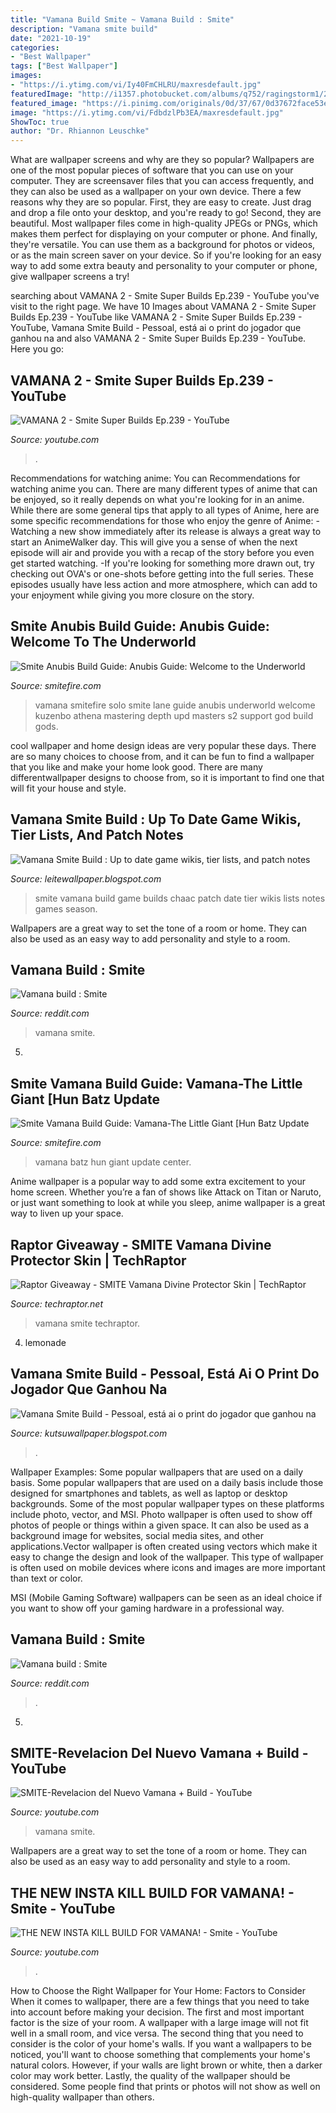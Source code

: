 ```yaml
---
title: "Vamana Build Smite ~ Vamana Build : Smite"
description: "Vamana smite build"
date: "2021-10-19"
categories:
- "Best Wallpaper"
tags: ["Best Wallpaper"]
images:
- "https://i.ytimg.com/vi/Iy40FmCHLRU/maxresdefault.jpg"
featuredImage: "http://i1357.photobucket.com/albums/q752/ragingstorm1/2actual_zpsa593fe43.jpg"
featured_image: "https://i.pinimg.com/originals/0d/37/67/0d37672face53e8d595875f94d21b00d.jpg"
image: "https://i.ytimg.com/vi/FdbdzlPb3EA/maxresdefault.jpg"
ShowToc: true
author: "Dr. Rhiannon Leuschke"
---
```



What are wallpaper screens and why are they so popular?
Wallpapers are one of the most popular pieces of software that you can use on your computer. They are screensaver files that you can access frequently, and they can also be used as a wallpaper on your own device. There a few reasons why they are so popular. First, they are easy to create. Just drag and drop a file onto your desktop, and you're ready to go! Second, they are beautiful. Most wallpaper files come in high-quality JPEGs or PNGs, which makes them perfect for displaying on your computer or phone. And finally, they're versatile. You can use them as a background for photos or videos, or as the main screen saver on your device. So if you're looking for an easy way to add some extra beauty and personality to your computer or phone, give wallpaper screens a try!

	

		
searching about VAMANA 2 - Smite Super Builds Ep.239 - YouTube you've visit to the right page. We have 10 Images about VAMANA 2 - Smite Super Builds Ep.239 - YouTube like VAMANA 2 - Smite Super Builds Ep.239 - YouTube, Vamana Smite Build - Pessoal, está ai o print do jogador que ganhou na and also VAMANA 2 - Smite Super Builds Ep.239 - YouTube. Here you go:
		
    
## VAMANA 2 - Smite Super Builds Ep.239 - YouTube

<img loading=lazy src="https://i.ytimg.com/vi/FdbdzlPb3EA/maxresdefault.jpg" onerror="this.onerror=null;this.src='https://tse1.mm.bing.net/th?id=OIP.MDzu8KYnD8gLk7RDjj8RHwHaEK&amp;pid=15.1';" alt="VAMANA 2 - Smite Super Builds Ep.239 - YouTube">

_Source: youtube.com_

>. 

	

Recommendations for watching anime: You can
Recommendations for watching anime you can. There are many different types of anime that can be enjoyed, so it really depends on what you're looking for in an anime. While there are some general tips that apply to all types of Anime, here are some specific recommendations for those who enjoy the genre of Anime: 
-Watching a new show immediately after its release is always a great way to start an AnimeWalker day. This will give you a sense of when the next episode will air and provide you with a recap of the story before you even get started watching. 
-If you're looking for something more drawn out, try checking out OVA's or one-shots before getting into the full series. These episodes usually have less action and more atmosphere, which can add to your enjoyment while giving you more closure on the story.

    
## Smite Anubis Build Guide: Anubis Guide: Welcome To The Underworld

<img loading=lazy src="https://www.smitefire.com/images/avatars/vamana.png" onerror="this.onerror=null;this.src='https://tse1.mm.bing.net/th?id=OIP.yiGvQgeoi4ckWvS9_6kkNwAAAA&amp;pid=15.1';" alt="Smite Anubis Build Guide: Anubis Guide: Welcome to the Underworld">

_Source: smitefire.com_

>vamana smitefire solo smite lane guide anubis underworld welcome kuzenbo athena mastering depth upd masters s2 support god build gods. 

	

cool wallpaper and home design ideas are very popular these days. There are so many choices to choose from, and it can be fun to find a wallpaper that you like and make your home look good. There are many differentwallpaper designs to choose from, so it is important to find one that will fit your house and style.

    
## Vamana Smite Build : Up To Date Game Wikis, Tier Lists, And Patch Notes

<img loading=lazy src="https://rankcoon.com/wp-content/uploads/2019/01/Chaac-Guide.jpg" onerror="this.onerror=null;this.src='https://tse4.mm.bing.net/th?id=OIP.cpQwWz44vtBHsEHJHMRLbAHaEK&amp;pid=15.1';" alt="Vamana Smite Build : Up to date game wikis, tier lists, and patch notes">

_Source: leitewallpaper.blogspot.com_

>smite vamana build game builds chaac patch date tier wikis lists notes games season. 

	

Wallpapers are a great way to set the tone of a room or home. They can also be used as an easy way to add personality and style to a room.

    
## Vamana Build : Smite

<img loading=lazy src="https://external-preview.redd.it/_QadzQ6jHFCwtyG4yaB5__6j_UQXPSvIgWV6AOL2Kzc.jpg?auto=webp&amp;s=a793d56886dd83ab524830f9c6279fec919e79e7" onerror="this.onerror=null;this.src='https://tse3.mm.bing.net/th?id=OIP.o09E1J_5F0YGabvoZ_KoegHaD-&amp;pid=15.1';" alt="Vamana build : Smite">

_Source: reddit.com_

>vamana smite. 

	

5.

    
## Smite Vamana Build Guide: Vamana-The Little Giant [Hun Batz Update

<img loading=lazy src="http://i1357.photobucket.com/albums/q752/ragingstorm1/2actual_zpsa593fe43.jpg" onerror="this.onerror=null;this.src='https://tse3.mm.bing.net/th?id=OIP.BJE20OULfNs3sxHrHkdv-AHaCa&amp;pid=15.1';" alt="Smite Vamana Build Guide: Vamana-The Little Giant [Hun Batz Update">

_Source: smitefire.com_

>vamana batz hun giant update center. 

	

Anime wallpaper is a popular way to add some extra excitement to your home screen. Whether you’re a fan of shows like Attack on Titan or Naruto, or just want something to look at while you sleep, anime wallpaper is a great way to liven up your space.

    
## Raptor Giveaway - SMITE Vamana Divine Protector Skin | TechRaptor

<img loading=lazy src="https://techraptor.net/sites/default/files/styles/image_header/public/imports/2017/02/Vamana-Divine-Protector-Giveaway.jpg?itok=Cf-Lr9y2" onerror="this.onerror=null;this.src='https://tse1.mm.bing.net/th?id=OIP.Ht1IExGHBqocJ9qaMFUB_gHaEK&amp;pid=15.1';" alt="Raptor Giveaway - SMITE Vamana Divine Protector Skin | TechRaptor">

_Source: techraptor.net_

>vamana smite techraptor. 

	

4. lemonade 

    
## Vamana Smite Build - Pessoal, Está Ai O Print Do Jogador Que Ganhou Na

<img loading=lazy src="https://i.pinimg.com/originals/0d/37/67/0d37672face53e8d595875f94d21b00d.jpg" onerror="this.onerror=null;this.src='https://tse1.mm.bing.net/th?id=OIP.FJAEYRIJjzP9X9Ab38iUfgHaEK&amp;pid=15.1';" alt="Vamana Smite Build - Pessoal, está ai o print do jogador que ganhou na">

_Source: kutsuwallpaper.blogspot.com_

>. 

	

Wallpaper Examples: Some popular wallpapers that are used on a daily basis.
Some popular wallpapers that are used on a daily basis include those designed for smartphones and tablets, as well as laptop or desktop backgrounds. Some of the most popular wallpaper types on these platforms include photo, vector, and MSI. 
Photo wallpaper is often used to show off photos of people or things within a given space. It can also be used as a background image for websites, social media sites, and other applications.Vector wallpaper is often created using vectors which make it easy to change the design and look of the wallpaper. This type of wallpaper is often used on mobile devices where icons and images are more important than text or color. 

MSI (Mobile Gaming Software) wallpapers can be seen as an ideal choice if you want to show off your gaming hardware in a professional way.

    
## Vamana Build : Smite

<img loading=lazy src="https://external-preview.redd.it/jHVvuS93B0cT4L2MF20wD0hp7KdkXAM-s9KdHTJV7-E.jpg?width=600&amp;height=300&amp;auto=webp&amp;s=1dbe5bae7188949dd0198e546be0e37e5722b79f" onerror="this.onerror=null;this.src='https://tse2.mm.bing.net/th?id=OIP.PnmwrWOkgAdnBwFN4V9dxwHaDt&amp;pid=15.1';" alt="Vamana build : Smite">

_Source: reddit.com_

>. 

	

5.

    
## SMITE-Revelacion Del Nuevo Vamana + Build - YouTube

<img loading=lazy src="https://i.ytimg.com/vi/Iy40FmCHLRU/maxresdefault.jpg" onerror="this.onerror=null;this.src='https://tse2.mm.bing.net/th?id=OIP.aqBrerdwS55LxqMlufn2kAHaEK&amp;pid=15.1';" alt="SMITE-Revelacion del Nuevo Vamana + Build - YouTube">

_Source: youtube.com_

>vamana smite. 

	

Wallpapers are a great way to set the tone of a room or home. They can also be used as an easy way to add personality and style to a room.

    
## THE NEW INSTA KILL BUILD FOR VAMANA! - Smite - YouTube

<img loading=lazy src="https://i.ytimg.com/vi/q-zidr2GCjM/maxresdefault.jpg" onerror="this.onerror=null;this.src='https://tse3.mm.bing.net/th?id=OIP.6YVn_J1DP4wmTvcKlxnDuAHaEK&amp;pid=15.1';" alt="THE NEW INSTA KILL BUILD FOR VAMANA! - Smite - YouTube">

_Source: youtube.com_

>. 

	

How to Choose the Right Wallpaper for Your Home: Factors to Consider
When it comes to wallpaper, there are a few things that you need to take into account before making your decision. The first and most important factor is the size of your room. A wallpaper with a large image will not fit well in a small room, and vice versa. 
The second thing that you need to consider is the color of your home's walls. If you want a wallpapers to be noticed, you'll want to choose something that complements your home's natural colors. However, if your walls are light brown or white, then a darker color may work better. 
Lastly, the quality of the wallpaper should be considered. Some people find that prints or photos will not show as well on high-quality wallpaper than others.

